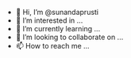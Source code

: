 - 👋 Hi, I’m @sunandaprusti
- 👀 I’m interested in ...
- 🌱 I’m currently learning ...
- 💞️ I’m looking to collaborate on ...
- 📫 How to reach me ...

<!---
sunandaprusti/sunandaprusti is a ✨ special ✨ repository because its `README.md` (this file) appears on your GitHub profile.
You can click the Preview link to take a look at your changes.
--->
